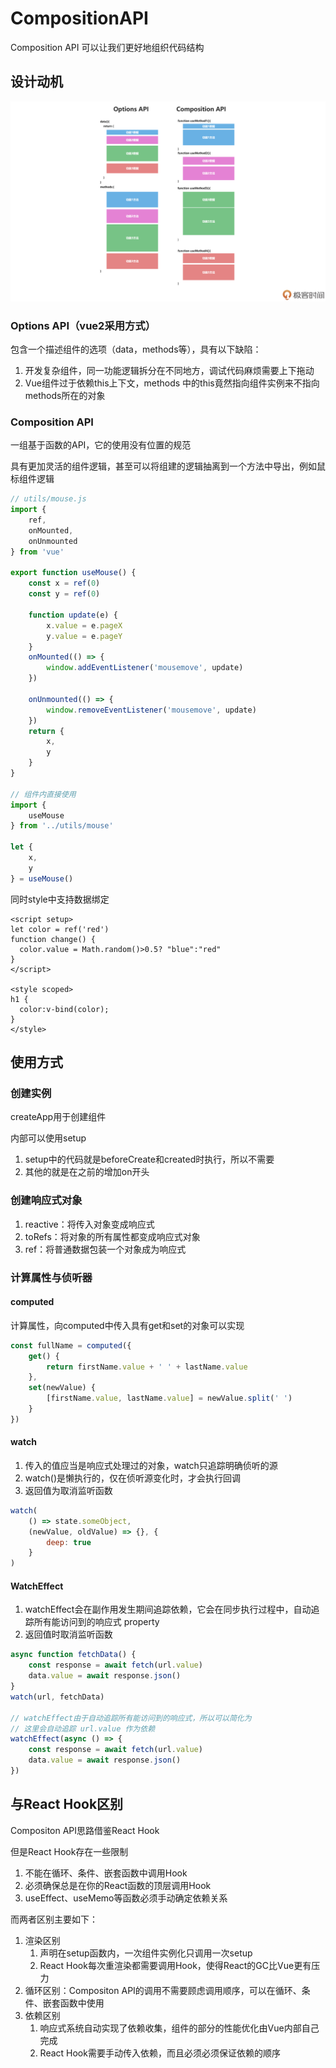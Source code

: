 # CompositionAPI

Composition API 可以让我们更好地组织代码结构

## 设计动机

![两种API比较](./assets/03-两种API比较.webp)

### Options API（vue2采用方式）

包含一个描述组件的选项（data，methods等），具有以下缺陷：
1. 开发复杂组件，同一功能逻辑拆分在不同地方，调试代码麻烦需要上下拖动
2. Vue组件过于依赖this上下文，methods 中的this竟然指向组件实例来不指向methods所在的对象

### Composition API

一组基于函数的API，它的使用没有位置的规范

具有更加灵活的组件逻辑，甚至可以将组建的逻辑抽离到一个方法中导出，例如鼠标组件逻辑

```js
// utils/mouse.js
import {
    ref,
    onMounted,
    onUnmounted
} from 'vue'

export function useMouse() {
    const x = ref(0)
    const y = ref(0)

    function update(e) {
        x.value = e.pageX
        y.value = e.pageY
    }
    onMounted(() => {
        window.addEventListener('mousemove', update)
    })

    onUnmounted(() => {
        window.removeEventListener('mousemove', update)
    })
    return {
        x,
        y
    }
}

// 组件内直接使用
import {
    useMouse
} from '../utils/mouse'

let {
    x,
    y
} = useMouse()
```

同时style中支持数据绑定

```vue
<script setup>
let color = ref('red')
function change() {
  color.value = Math.random()>0.5? "blue":"red"
}
</script>

<style scoped>
h1 {
  color:v-bind(color);
}
</style>
```

## 使用方式

### 创建实例

createApp用于创建组件

内部可以使用setup
1. setup中的代码就是beforeCreate和created时执行，所以不需要
2. 其他的就是在之前的增加on开头

### 创建响应式对象

1. reactive：将传入对象变成响应式
2. toRefs：将对象的所有属性都变成响应式对象
3. ref：将普通数据包装一个对象成为响应式

### 计算属性与侦听器

#### computed

计算属性，向computed中传入具有get和set的对象可以实现

```js
const fullName = computed({
    get() {
        return firstName.value + ' ' + lastName.value
    },
    set(newValue) {
        [firstName.value, lastName.value] = newValue.split(' ')
    }
})
```

#### watch

1. 传入的值应当是响应式处理过的对象，watch只追踪明确侦听的源
2. watch()是懒执行的，仅在侦听源变化时，才会执行回调
3. 返回值为取消监听函数

```js
watch(
    () => state.someObject,
    (newValue, oldValue) => {}, {
        deep: true
    }
)
```

#### WatchEffect

1. watchEffect会在副作用发生期间追踪依赖，它会在同步执行过程中，自动追踪所有能访问到的响应式 property
2. 返回值时取消监听函数

```js
async function fetchData() {
    const response = await fetch(url.value)
    data.value = await response.json()
}
watch(url, fetchData)

// watchEffect由于自动追踪所有能访问到的响应式，所以可以简化为
// 这里会自动追踪 url.value 作为依赖
watchEffect(async () => {
    const response = await fetch(url.value)
    data.value = await response.json()
})
```

## 与React Hook区别

Compositon API思路借鉴React Hook

但是React Hook存在一些限制
1. 不能在循环、条件、嵌套函数中调用Hook
2. 必须确保总是在你的React函数的顶层调用Hook
3. useEffect、useMemo等函数必须手动确定依赖关系

而两者区别主要如下：
1. 渲染区别
   1. 声明在setup函数内，一次组件实例化只调用一次setup
   2. React Hook每次重渲染都需要调用Hook，使得React的GC比Vue更有压力
2. 循环区别：Compositon API的调用不需要顾虑调用顺序，可以在循环、条件、嵌套函数中使用
3. 依赖区别
   1. 响应式系统自动实现了依赖收集，组件的部分的性能优化由Vue内部自己完成
   2. React Hook需要手动传入依赖，而且必须必须保证依赖的顺序
